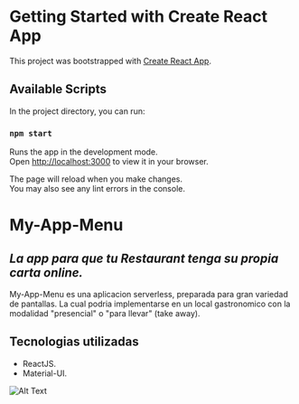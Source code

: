 # Getting Started with Create React App

This project was bootstrapped with [Create React App](https://github.com/facebook/create-react-app).


## Available Scripts

In the project directory, you can run:

### `npm start`

Runs the app in the development mode.\
Open [http://localhost:3000](http://localhost:3000) to view it in your browser.

The page will reload when you make changes.\
You may also see any lint errors in the console.

# My-App-Menu
## _La app para que tu Restaurant tenga su propia carta online._

My-App-Menu es una aplicacion serverless, preparada para gran variedad de pantallas. La cual podria implementarse en un local gastronomico con la modalidad "presencial" o "para llevar" (take away).

## Tecnologias utilizadas
- ReactJS.
- Material-UI.


![Alt Text](./src/assets/2023-02-03-15-58-00.gif)
